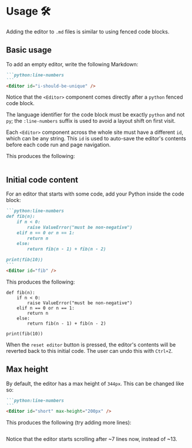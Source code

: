# Usage 🛠️

Adding the editor to `.md` files is similar to using fenced code blocks.

## Basic usage

To add an empty editor, write the following Markdown:

````md
```python:line-numbers
```
<Editor id="i-should-be-unique" />
````

Notice that the `<Editor>` component comes directly after a `python` fenced code block.

The language identifier for the code block must be exactly `python` and not `py`; the `:line-numbers` suffix is used to avoid a layout shift on first visit.

Each `<Editor>` component across the whole site must have a different `id`, which can be any string. This `id` is used to auto-save the editor's contents before each code run and page navigation.

This produces the following:

```python:line-numbers
```
<Editor id="i-should-be-unique" />

## Initial code content

For an editor that starts with some code, add your Python inside the code block:

````md
```python:line-numbers
def fib(n):
    if n < 0:
        raise ValueError("must be non-negative")
    elif n == 0 or n == 1:
        return n
    else:
        return fib(n - 1) + fib(n - 2)

print(fib(10))
```
<Editor id="fib" />
````

This produces the following:

```python:line-numbers
def fib(n):
    if n < 0:
        raise ValueError("must be non-negative")
    elif n == 0 or n == 1:
        return n
    else:
        return fib(n - 1) + fib(n - 2)

print(fib(10))
```
<Editor id="fib" />

When the `reset editor` button is pressed, the editor's contents will be reverted back to this initial code. The user can undo this with `Ctrl+Z`.

## Max height

By default, the editor has a max height of `344px`. This can be changed like so:

````md
```python:line-numbers
```
<Editor id="short" max-height="200px" />
````

This produces the following (try adding more lines):

```python:line-numbers
```
<Editor id="short" max-height="200px" />

Notice that the editor starts scrolling after ~7 lines now, instead of ~13.
